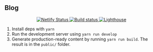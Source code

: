 ## Blog

<p align="center">
  <a href="https://app.netlify.com/sites/browniebroke/deploys">
    <img src="https://api.netlify.com/api/v1/badges/2d3f146f-3ca0-4651-afa1-4fe16612de76/deploy-status" alt="Netlify Status"/>
  </a>
  <a href="https://travis-ci.com/browniebroke/browniebroke.com">
    <img src="https://travis-ci.com/browniebroke/browniebroke.com.svg?branch=master" alt="Build status"/>
  </a>
  <a href="https://github.com/browniebroke/browniebroke.com/actions">
    <img src="https://github.com/browniebroke/browniebroke.com/workflows/Lighthouse/badge.svg" alt="Lighthouse"/>
  </a>
</p>

1. Install deps with `yarn`
2. Run the development server using `yarn run develop`
3. Generate production-ready content by running `yarn run build`. The result is in the `public/` folder.
